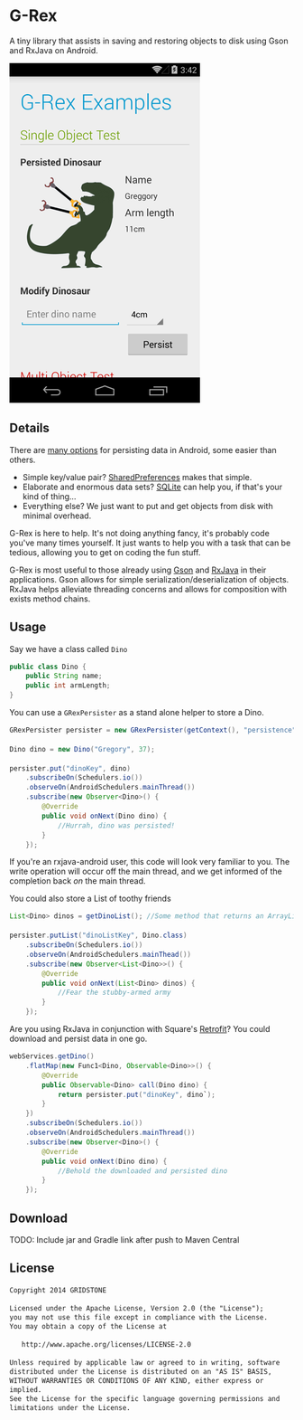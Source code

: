 G-Rex
=====

A tiny library that assists in saving and restoring objects to disk using Gson and RxJava on Android.

![](images/example.png)

Details
-------

There are [many options][1] for persisting data in Android, some easier than others.

* Simple key/value pair? [SharedPreferences][2] makes that simple.
* Elaborate and enormous data sets? [SQLite][3] can help you, if that's your kind of thing...
* Everything else? We just want to put and get objects from disk with minimal overhead.

G-Rex is here to help. It's not doing anything fancy, it's probably code you've many times yourself. It just wants to help you with a task that can be tedious, allowing you to get on coding the fun stuff.

G-Rex is most useful to those already using [Gson][4] and [RxJava][5] in their applications. Gson allows for simple serialization/deserialization of objects. RxJava helps alleviate threading concerns and allows for composition with exists method chains.

Usage
-----

Say we have a class called `Dino`

```java
public class Dino {
	public String name;
	public int armLength;
}
```

You can use a `GRexPersister` as a stand alone helper to store a Dino.

```java
GRexPersister persister = new GRexPersister(getContext(), "persistence");

Dino dino = new Dino("Gregory", 37);

persister.put("dinoKey", dino)
	.subscribeOn(Schedulers.io())
	.observeOn(AndroidSchedulers.mainThread())
	.subscribe(new Observer<Dino>() {
		@Override
		public void onNext(Dino dino) {
			//Hurrah, dino was persisted!
		}
	});
```

If you're an rxjava-android user, this code will look very familiar to you. The write operation will occur off the main thread, and we get informed of the completion back *on* the main thread.

You could also store a List of toothy friends
```java
List<Dino> dinos = getDinoList(); //Some method that returns an ArrayList of Dinos.

persister.putList("dinoListKey", Dino.class)
	.subscribeOn(Schedulers.io())
	.observeOn(AndroidSchedulers.mainThead())
	.subscribe(new Observer<List<Dino>>() {
		@Override
		public void onNext(List<Dino> dinos) {
			//Fear the stubby-armed army
		} 
	});
```

Are you using RxJava in conjunction with Square's [Retrofit][6]? You could download and persist data in one go.

```java
webServices.getDino()
    .flatMap(new Func1<Dino, Observable<Dino>>() {
        @Override
        public Observable<Dino> call(Dino dino) {
            return persister.put("dinoKey", dino`);
        }
    })
    .subscribeOn(Schedulers.io())
    .observeOn(AndroidSchedulers.mainThread())
    .subscribe(new Observer<Dino>() {
        @Override
        public void onNext(Dino dino) {
            //Behold the downloaded and persisted dino
        }
    });

```

Download
--------

TODO: Include jar and Gradle link after push to Maven Central

License
--------

    Copyright 2014 GRIDSTONE

    Licensed under the Apache License, Version 2.0 (the "License");
    you may not use this file except in compliance with the License.
    You may obtain a copy of the License at

       http://www.apache.org/licenses/LICENSE-2.0

    Unless required by applicable law or agreed to in writing, software
    distributed under the License is distributed on an "AS IS" BASIS,
    WITHOUT WARRANTIES OR CONDITIONS OF ANY KIND, either express or implied.
    See the License for the specific language governing permissions and
    limitations under the License.

 [1]: http://developer.android.com/guide/topics/data/data-storage.html
 [2]: http://developer.android.com/reference/android/content/SharedPreferences.html
 [3]: http://developer.android.com/reference/android/database/sqlite/SQLiteOpenHelper.html
 [4]: https://code.google.com/p/google-gson/
 [5]: https://github.com/ReactiveX/RxJava
 [6]: http://square.github.io/retrofit/